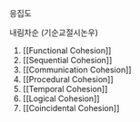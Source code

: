 응집도

내림차순 (기순교절시논우)
1. [[Functional Cohesion]]
2. [[Sequential Cohesion]]
3. [[Communication Cohesion]]
4. [[Procedural Cohesion]]
5. [[Temporal Cohesion]]
6. [[Logical Cohesion]]
7. [[Coincidental Cohesion]]
